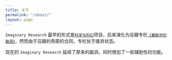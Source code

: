 ```yaml
---
title: 关于
permalink: "/about/"
layout: page
---
```


`Imaginary Research` 最早的形式是[`科学与科幻`](http://sci2fi.openmetric.org)项目，后来演化为豆瓣专栏[`《暴胀中的脑洞》`](https://read.douban.com/column/1263939/?icn=from-author-page)，然而由于豆瓣的奇葩的合同，专栏处于废弃状态。

现在的 `Imaginary Research` 延续了原来的脑洞，同时增加了一些辅助性的功能。
